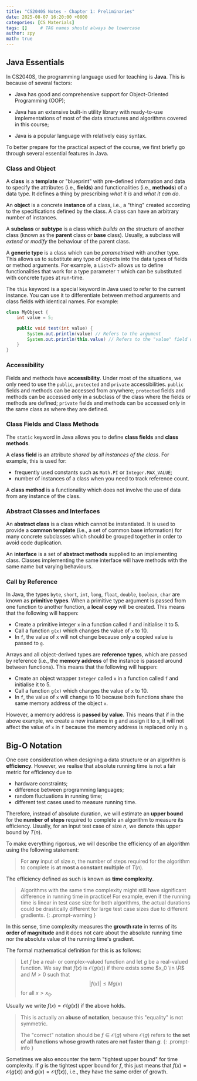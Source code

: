 ```yaml
---
title: "CS2040S Notes - Chapter 1: Preliminaries"
date: 2025-08-07 16:20:00 +0800
categories: [CS Materials]
tags: []     # TAG names should always be lowercase
author: zpy
math: true
---
```


## Java Essentials

In CS2040S, the programming language used for teaching is **Java**. This is because of several factors:

- Java has good and comprehensive support for Object-Oriented Programming (OOP);
  
- Java has an extensive built-in utility library with ready-to-use implementations of most of the data structures and algorithms covered in this course;

- Java is a popular language with relatively easy syntax.

To better prepare for the practical aspect of the course, we first briefly go through several essential features in Java.

### Class and Object

A **class** is a **template** or "blueprint" with pre-defined information and data to specify the attributes (i.e., **fields**) and functionalities (i.e., **methods**) of a data type. It defines a thing by prescribing *what it is* and *what it can do*.

An **object** is a concrete **instance** of a class, i.e., a "thing" created according to the specifications defined by the class. A class can have an arbitrary number of instances.

A **subclass** or **subtype** is a class which *builds on* the structure of another class (known as the **parent** class or **base** class). Usually, a subclass will *extend* or *modify* the behaviour of the parent class.

A **generic type** is a class which can be *parametrised* with another type. This allows us to substitute any type of objects into the data types of fields or method arguments. For example, a `List<T>` allows us to define functionalities that work for a type parameter `T` which can be substituted with concrete types at run-time.

The `this` keyword is a special keyword in Java used to refer to the current instance. You can use it to differentiate between method arguments and class fields with identical names. For example:

```java
class MyObject {
    int value = 5;

    public void test(int value) {
        System.out.println(value) // Refers to the argument
        System.out.println(this.value) // Refers to the "value" field of "this" object
    }
}
```

### Accessibility

Fields and methods have **accessibility**. Under most of the situations, we only need to use the `public`, `protected` and `private` accessibilities. `public` fields and methods can be accessed from anywhere; `protected` fields and methods can be accessed only in a subclass of the class where the fields or methods are defined; `private` fields and methods can be accessed only in the same class as where they are defined.

### Class Fields and Class Methods

The `static` keyword in Java allows you to define **class fields** and **class methods**.

A **class field** is an attribute *shared by all instances of the class*. For example, this is used for:

- frequently used constants such as `Math.PI` or `Integer.MAX_VALUE`;
- number of instances of a class when you need to track reference count.

A **class method** is a functionality which does not involve the use of data from any instance of the class.

### Abstract Classes and Interfaces

An **abstract class** is a class which cannot be instantiated. It is used to provide a **common template** (i.e., a set of common base information) for many concrete subclasses which should be grouped together in order to avoid code duplication.

An **interface** is a set of **abstract methods** supplied to an implementing class. Classes implementing the same interface will have methods with the same name but varying behaviours.

### Call by Reference

In Java, the types `byte`, `short`, `int`, `long`, `float`, `double`, `boolean`, `char` are known as **primitive types**. When a primitive type argument is passed from one function to another function, a **local copy** will be created. This means that the following will happen:

- Create a primitive integer `x` in a function called `f` and initialise it to 5.
- Call a function `g(x)` which changes the value of `x` to 10.
- In `f`, the value of `x` will not change because only a copied value is passed to `g`.

Arrays and all object-derived types are **reference types**, which are passed by reference (i.e., the **memory address** of the instance is passed around between functions). This means that the following will happen:

- Create an object wrapper `Integer` called `x` in a function called `f` and initialise it to 5.
- Call a function `g(x)` which changes the value of `x` to 10.
- In `f`, the value of `x` will change to 10 because both functions share the same memory address of the object `x`.

However, a memory address is **passed by value**. This means that if in the above example, we create a new instance in `g` and assign it to `x`, it will not affect the value of `x` in `f` because the memory address is replaced only in `g`.

## Big-O Notation

One core consideration when designing a data structure or an algorithm is **efficiency**. However, we realise that absolute running time is not a fair metric for efficiency due to

- hardware constraints;
- difference between programming languages;
- random fluctuations in running time;
- different test cases used to measure running time.

Therefore, instead of absolute duration, we will estimate an **upper bound** for the **number of steps** required to complete an algorithm to measure its efficiency. Usually, for an input test case of size $n$, we denote this upper bound by $T(n)$.

To make everything rigorous, we will describe the efficiency of an algorithm using the following statement:

> For **any** input of size $n$, the number of steps required for the algorithm to complete is **at most a constant multiple** of $T(n)$.

The efficiency defined as such is known as **time complexity**.

> Algorithms with the same time complexity might still have significant difference in running time in practice! For example, even if the running time is linear in test case size for both algorithms, the actual durations could be drastically different for large test case sizes due to different gradients.
{: .prompt-warning }

In this sense, time complexity measures the **growth rate** in terms of its **order of magnitude** and it does not care about the absolute running time nor the absolute value of the running time's gradient.

The formal mathematical definition for this is as follows:

> Let $f$ be a real- or complex-valued function and let $g$ be a real-valued function. We say that $f(x)$ is $\mathcal{O}\bigl(g(x)\bigr)$ if there exists some $x_0 \in \R$ and $M > 0$ such that
> $$
> \left\lvert f(x) \right\rvert \leq Mg(x)
> $$
> for all $x > x_0$.

Usually we write $f(x) = \mathcal{O}\bigl(g(x)\bigr)$ if the above holds.

> This is actually an **abuse of notation**, because this "equality" is not symmetric.
>
> The "correct" notation should be $f \in \mathcal{O}(g)$ where $\mathcal{O}(g)$ refers to **the set of all functions whose growth rates are not faster than $g$**.
{: .prompt-info }

Sometimes we also encounter the term "tightest upper bound" for time complexity. If $g$ is the tightest upper bound for $f$, this just means that $f(x) = \mathcal{O}\bigl(g(x)\bigr)$ and $g(x) = \mathcal{O}\bigl(f(x)\bigr)$, i.e., they have the same order of growth.
